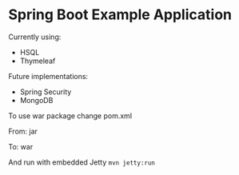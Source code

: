 Spring Boot Example Application
===============================

Currently using:
   * HSQL
   * Thymeleaf

Future implementations:
   * Spring Security
   * MongoDB


To use war package change pom.xml

From:
   <packaging>jar</packaging>

To:
   <packaging>war</packaging>

And run with embedded Jetty `mvn jetty:run`
